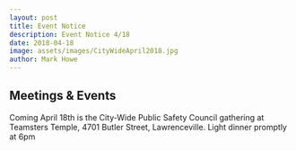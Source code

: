 ```yaml
---
layout: post
title: Event Notice
description: Event Notice 4/18
date: 2018-04-18
image: assets/images/CityWideApril2018.jpg
author: Mark Howe
---
```


## Meetings & Events
Coming April 18th is the City-Wide Public Safety Council gathering at Teamsters Temple, 4701 Butler Street, Lawrenceville. Light dinner promptly at 6pm
